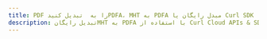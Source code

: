 ---title: PDF را به  تبدیل کنیدPDFA، MHT به PDFA مبدل رایگان یا Curl SDKdescription: تبدیل رایگانMHT به PDFA با استفاده از Curl Cloud APIs & SDK همچنین اسناد PDF را در Cloud ایجاد، ویرایش و رندر کنید.---